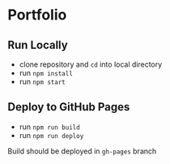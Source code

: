 # Portfolio

## Run Locally

- clone repository and `cd` into local directory
- run `npm install`
- run `npm start`

## Deploy to GitHub Pages

- run `npm run build`
- run `npm run deploy`

Build should be deployed in `gh-pages` branch
